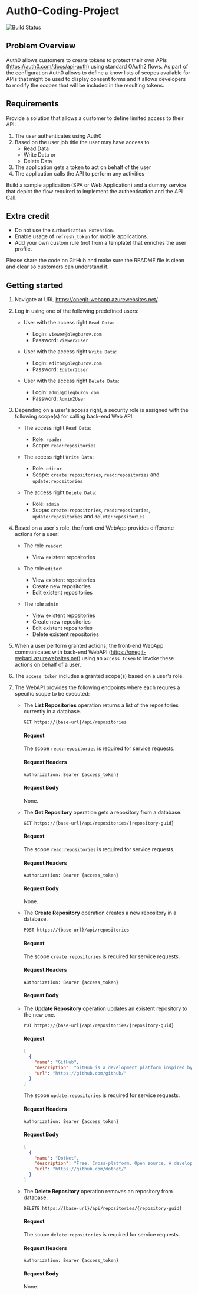 # Auth0-Coding-Project

[![Build Status](https://travis-ci.org/olegburov/Auth0.svg?branch=master)](https://travis-ci.org/olegburov/Auth0)

## Problem Overview

Auth0 allows customers to create tokens to protect their own APIs (https://auth0.com/docs/api-auth) using standard OAuth2 flows. As part of the configuration Auth0 allows to define a know lists of scopes available for APIs that might be used to display consent forms and it allows developers to modify the scopes that will be included in the resulting tokens. 

## Requirements

Provide a solution that allows a customer to define limited access to their API:

1. The user authenticates using Auth0
2. Based on the user job title the user may have access to
   - Read Data
   - Write Data or
   - Delete Data
3. The application gets a token to act on behalf of the user
4. The application calls the API to perform any activities

Build a sample application (SPA or Web Application) and a dummy service that depict the flow required to implement the authentication and the API Call.

## Extra credit

- Do not use the `Authorization Extension`.
- Enable usage of `refresh_token` for mobile applications.
- Add your own custom rule (not from a template) that enriches the user profile.

Please share the code on GitHub and make sure the README file is clean and clear so customers can understand it.

## Getting started

1. Navigate at URL https://onegit-webapp.azurewebsites.net/.

2. Log in using one of the following predefined users:

   - User with the access right `Read Data`:

     * Login: `viewer@olegburov.com`
     * Password: `Viewer2User`
   
   - User with the access right `Write Data`:

     * Login: `editor@olegburov.com`
     * Password: `Editor2User`

   - User with the access right `Delete Data`:
 
     * Login: `admin@olegburov.com`
     * Password: `Admin2User`

3. Depending on a user's access right, a security role is assigned with the following scope(s) for calling back-end Web API:

   - The access right `Read Data`:

      * Role: `reader`
      * Scope: `read:repositories`

   - The access right `Write Data`:

      * Role: `editor`
      * Scope: `create:repositories`, `read:repositories` and `update:repositories`
   
   - The access right `Delete Data`:
     
      * Role: `admin`
      * Scope: `create:repositories`, `read:repositories`, `update:repositories` and `delete:repositories`

4. Based on a user's role, the front-end WebApp provides differente actions for a user:

   - The role `reader`:

      * View existent repositories
   
   - The role `editor`:
   
      * View existent repositories 
      * Create new repositories
      * Edit existent repositories

   - The role `admin`
   
      * View existent repositories 
      * Create new repositories
      * Edit existent repositories  
      * Delete existent repositories

5. When a user perform granted actions, the front-end WebApp communicates with back-end WebAPI (https://onegit-webapi.azurewebsites.net) using an `access_token` to invoke these actions on behalf of a user.

6. The `access_token` includes a granted scope(s) based on a user's role.

7. The WebAPI provides the following endpoints where each requres a specific scope to be executed:

   - The **List Repositories** operation returns a list of the repositories currently in a database.

     `GET https://{base-url}/api/repositories`

     #### Request
     
     The scope `read:repositories` is required for service requests.

     #### Request Headers

     `Authorization: Bearer {access_token}`

     #### Request Body
  
     None.
  
   - The **Get Repository** operation gets a repository from a database.
   
     `GET https://{base-url}/api/repositories/{repository-guid}`

     #### Request

     The scope `read:repositories` is required for service requests.

     #### Request Headers

     `Authorization: Bearer {access_token}`

     #### Request Body

     None.

   - The **Create Repository** operation creates a new repository in a database.
   
     `POST https://{base-url}/api/repositories`

     #### Request

     The scope `create:repositories` is required for service requests.

     #### Request Headers

     `Authorization: Bearer {access_token}`

     #### Request Body

   - The **Update Repository** operation updates an existent repository to the new one.
   
     `PUT https://{base-url}/api/repositories/{repository-guid}`

     #### Request
     
     ``` json
     [
       {
         "name": "GitHub",
         "description": "GitHub is a development platform inspired by the way you work.",
         "url": "https://github.com/github/"
       }
     ]
     ```
     
     The scope `update:repositories` is required for service requests.

     #### Request Headers

     `Authorization: Bearer {access_token}`

     #### Request Body
     
     ``` json
     [
       {
         "name": "DotNet",
         "description": "Free. Cross-platform. Open source. A developer platform for building apps.",
         "url": "https://github.com/dotnet/"
       }
     ]
     ```
     
   - The **Delete Repository** operation removes an repository from database.
   
     `DELETE https://{base-url}/api/repositories/{repository-guid}`

     #### Request

     The scope `delete:repositories` is required for service requests.

     #### Request Headers

     `Authorization: Bearer {access_token}`

     #### Request Body

     None.
